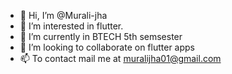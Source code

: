 - 👋 Hi, I’m @Murali-jha
- 👀 I’m interested in flutter.
- 🌱 I’m currently in BTECH 5th semsester
- 💞️ I’m looking to collaborate on flutter apps
- 📫 To contact mail me at muralijha01@gmail.com

<!---
Murali-jha/Murali-jha is a ✨ special ✨ repository because its `README.md` (this file) appears on your GitHub profile.
You can click the Preview link to take a look at your changes.
--->
